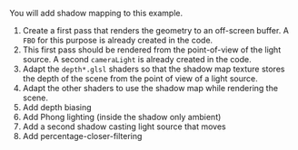 You will add shadow mapping to this example.
1. Create a first pass that renders the geometry to an off-screen buffer. A `FBO` for this purpose is already created in the code.
1. This first pass should be rendered from the point-of-view of the light source. A second `cameraLight` is already created in the code.
1. Adapt the `depth*.glsl` shaders so that the shadow map texture stores the depth of the scene from the point of view of a light source.
1. Adapt the other shaders to use the shadow map while rendering the scene.
1. Add depth biasing
1. Add Phong lighting (inside the shadow only ambient)
1. Add a second shadow casting light source that moves
1. Add percentage-closer-filtering